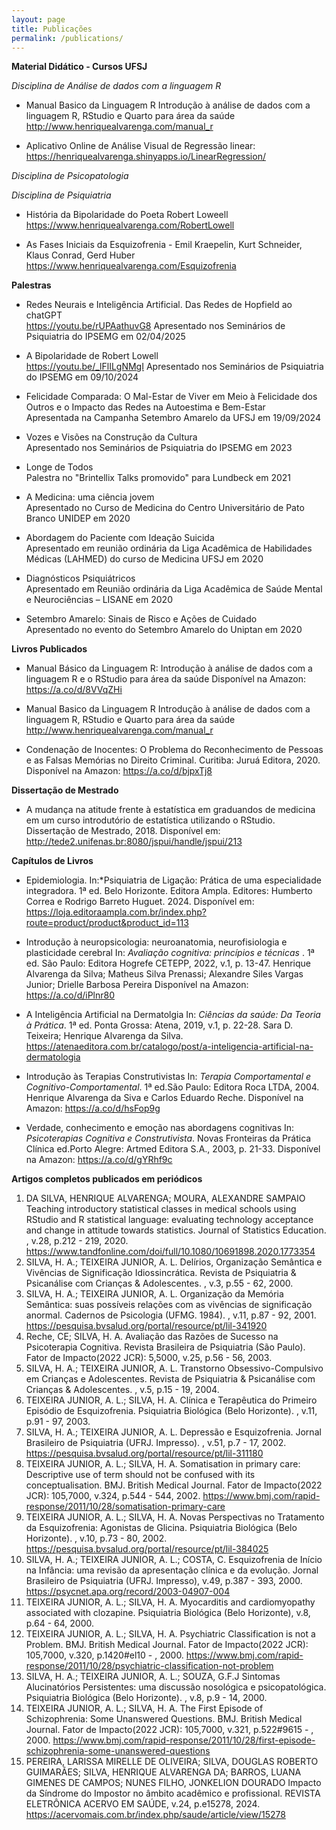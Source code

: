 ```yaml
---
layout: page
title: Publicações
permalink: /publications/
---
```


**Material Didático - Cursos UFSJ**

*Disciplina de Análise de dados com a linguagem R*  

- Manual Basico da Linguagem R Introdução à análise de dados com a linguagem R, RStudio e Quarto para área da saúde
  <http://www.henriquealvarenga.com/manual_r>

- Aplicativo Online de Análise Visual de Regressão linear:
  <https://henriquealvarenga.shinyapps.io/LinearRegression/>


*Disciplina de Psicopatologia*  



*Disciplina de Psiquiatria*  

- História da Bipolaridade do Poeta Robert Loweell
  <https://www.henriquealvarenga.com/RobertLowell>
  
- As Fases Iniciais da Esquizofrenia - Emil Kraepelin, Kurt Schneider, Klaus Conrad, Gerd Huber
  <https://www.henriquealvarenga.com/Esquizofrenia>

**Palestras**

- Redes Neurais e Inteligência Artificial. Das Redes de Hopfield ao chatGPT  
  <https://youtu.be/rUPAathuvG8> Apresentado nos Seminários de Psiquiatria do IPSEMG em 02/04/2025

- A Bipolaridade de Robert Lowell  
  <https://youtu.be/_lFlILgNMgI> Apresentado nos Seminários de Psiquiatria do IPSEMG em 09/10/2024
  
- Felicidade Comparada: O Mal-Estar de Viver em Meio à Felicidade dos Outros e o Impacto das Redes na Autoestima e Bem-Estar  
  Apresentada na Campanha Setembro Amarelo da UFSJ em 19/09/2024

- Vozes e Visões na Construção da Cultura  
  Apresentado nos Seminários de Psiquiatria do IPSEMG em 2023

- Longe de Todos  
  Palestra no "Brintellix Talks promovido" para Lundbeck em 2021

- A Medicina: uma ciência jovem  
  Apresentado no Curso de Medicina do Centro Universitário de Pato Branco UNIDEP em 2020

- Abordagem do Paciente com Ideação Suicida  
  Apresentado em reunião ordinária da Liga Acadêmica de Habilidades Médicas (LAHMED) do curso de Medicina UFSJ em 2020

- Diagnósticos Psiquiátricos  
  Apresentado em Reunião ordinária da Liga Acadêmica de Saúde Mental e Neurociências – LISANE em 2020

- Setembro Amarelo: Sinais de Risco e Ações de Cuidado  
  Apresentado no evento do Setembro Amarelo do Uniptan em 2020


**Livros Publicados**

- Manual Básico da Linguagem R: Introdução à análise de dados com a linguagem R e o RStudio para área da saúde
  Disponível na Amazon: <https://a.co/d/8VVqZHi>

- Manual Basico da Linguagem R Introdução à análise de dados com a linguagem R, RStudio e Quarto para área da saúde
  <http://www.henriquealvarenga.com/manual_r>

- Condenação de Inocentes: O Problema do Reconhecimento de Pessoas e as Falsas Memórias no Direito Criminal. Curitiba: Juruá Editora, 2020.
  Disponível na Amazon: <https://a.co/d/bjpxTj8>

**Dissertação de Mestrado**

- A mudança na atitude frente à estatística em graduandos de medicina em um curso introdutório de estatística utilizando o RStudio. Dissertação de Mestrado, 2018.
  Disponível em: <http://tede2.unifenas.br:8080/jspui/handle/jspui/213>

**Capítulos de Livros**

- Epidemiologia. In:*Psiquiatria de Ligação: Prática de uma especialidade integradora. 1ª ed. Belo Horizonte. Editora Ampla. Editores: Humberto Correa e Rodrigo Barreto Huguet. 2024. Disponível em: <https://loja.editoraampla.com.br/index.php?route=product/product&product_id=113> 

- Introdução à neuropsicologia: neuroanatomia, neurofisiologia e plasticidade cerebral In: *Avaliação cognitiva: princípios e técnicas* . 1ª ed. São Paulo: Editora Hogrefe CETEPP, 2022, v.1, p. 13-47. Henrique Alvarenga da Silva; Matheus Silva Prenassi; Alexandre Siles Vargas Junior; Drielle Barbosa Pereira
  Disponível na Amazon:  <https://a.co/d/iPlnr80>

- A Inteligência Artificial na Dermatolgia In: *Ciências da saúde: Da Teoria à Prática*. 1ª ed. Ponta Grossa: Atena, 2019, v.1, p. 22-28. Sara D. Teixeira; Henrique Alvarenga da Silva.
  <https://atenaeditora.com.br/catalogo/post/a-inteligencia-artificial-na-dermatologia>

- Introdução às Terapias Construtivistas In: *Terapia Comportamental e Cognitivo-Comportamental*. 1ª ed.São Paulo: Editora Roca LTDA, 2004.  Henrique Alvarenga da Siva e Carlos Eduardo Reche.
  Disponível na Amazon:  <https://a.co/d/hsFop9g>

- Verdade, conhecimento e emoção nas abordagens cognitivas In: *Psicoterapias Cognitiva e Construtivista*. Novas Fronteiras da Prática Clínica ed.Porto Alegre: Artmed Editora S.A., 2003, p. 21-33.
  Disponível na Amazon: <https://a.co/d/gYRhf9c>


**Artigos completos publicados em periódicos**

1.	DA SILVA, HENRIQUE ALVARENGA; MOURA, ALEXANDRE SAMPAIO
Teaching introductory statistical classes in medical schools using RStudio and R statistical language: evaluating technology acceptance and change in attitude towards statistics. Journal of Statistics Education. , v.28, p.212 - 219, 2020. <https://www.tandfonline.com/doi/full/10.1080/10691898.2020.1773354>
2.	 SILVA, H. A.; TEIXEIRA JUNIOR, A. L.
Delírios, Organização Semântica e Vivências de Significação Idiossincrática. Revista de Psiquiatria & Psicanálise com Crianças & Adolescentes. , v.3, p.55 - 62, 2000.
3.	 SILVA, H. A.; TEIXEIRA JUNIOR, A. L.
Organização da Memória Semântica: suas possíveis relações com as vivências de significação anormal. Cadernos de Psicologia (UFMG. 1984). , v.11, p.87 - 92, 2001. <https://pesquisa.bvsalud.org/portal/resource/pt/lil-341920>
4.	 Reche, CE; SILVA, H. A.
Avaliação das Razões de Sucesso na Psicoterapia Cognitiva. Revista Brasileira de Psiquiatria (São Paulo). Fator de Impacto(2022 JCR): 5,5000, v.25, p.56 - 56, 2003.
5.	 SILVA, H. A.; TEIXEIRA JUNIOR, A. L.
Transtorno Obsessivo-Compulsivo em Crianças e Adolescentes. Revista de Psiquiatria & Psicanálise com Crianças & Adolescentes. , v.5, p.15 - 19, 2004.
6.	 TEIXEIRA JUNIOR, A. L.; SILVA, H. A.
Clínica e Terapêutica do Primeiro Episódio de Esquizofrenia. Psiquiatria Biológica (Belo Horizonte). , v.11, p.91 - 97, 2003.
7.	 SILVA, H. A.; TEIXEIRA JUNIOR, A. L.
Depressão e Esquizofrenia. Jornal Brasileiro de Psiquiatria (UFRJ. Impresso). , v.51, p.7 - 17, 2002. <https://pesquisa.bvsalud.org/portal/resource/pt/lil-311180>
8.	 TEIXEIRA JUNIOR, A. L.; SILVA, H. A.
Somatisation in primary care: Descriptive use of term should not be confused with its conceptualisation. BMJ. British Medical Journal. Fator de Impacto(2022 JCR): 105,7000, v.324, p.544 - 544, 2002. <https://www.bmj.com/rapid-response/2011/10/28/somatisation-primary-care>
9.	 TEIXEIRA JUNIOR, A. L.; SILVA, H. A.
Novas Perspectivas no Tratamento da Esquizofrenia: Agonistas de Glicina. Psiquiatria Biológica (Belo Horizonte). , v.10, p.73 - 80, 2002. <https://pesquisa.bvsalud.org/portal/resource/pt/lil-384025>
10.	 SILVA, H. A.; TEIXEIRA JUNIOR, A. L.; COSTA, C.
Esquizofrenia de Início na Infância: uma revisão da apresentação clínica e da evolução. Jornal Brasileiro de Psiquiatria (UFRJ. Impresso), v.49, p.387 - 393, 2000. <https://psycnet.apa.org/record/2003-04907-004>
11.	 TEIXEIRA JUNIOR, A. L.; SILVA, H. A.
Myocarditis and cardiomyopathy associated with clozapine. Psiquiatria Biológica (Belo Horizonte), v.8, p.64 - 64, 2000.
12.	 TEIXEIRA JUNIOR, A. L.; SILVA, H. A.
Psychiatric Classification is not a Problem. BMJ. British Medical Journal. Fator de Impacto(2022 JCR): 105,7000, v.320, p.1420#el10 - , 2000. <https://www.bmj.com/rapid-response/2011/10/28/psychiatric-classification-not-problem>
13.	 SILVA, H. A.; TEIXEIRA JUNIOR, A. L.; SOUZA, G.F.J
Sintomas Alucinatórios Persistentes: uma discussão nosológica e psicopatológica. Psiquiatria Biológica (Belo Horizonte). , v.8, p.9 - 14, 2000.
14.	 TEIXEIRA JUNIOR, A. L.; SILVA, H. A.
The First Episode of Schizophrenia: Some Unanswered Questions. BMJ. British Medical Journal. Fator de Impacto(2022 JCR): 105,7000, v.321, p.522#9615 - , 2000. <https://www.bmj.com/rapid-response/2011/10/28/first-episode-schizophrenia-some-unanswered-questions>
15.	 PEREIRA, LARISSA MIRELLE DE OLIVEIRA; SILVA, DOUGLAS ROBERTO GUIMARÃES; SILVA, HENRIQUE ALVARENGA DA; BARROS, LUANA GIMENES DE CAMPOS; NUNES FILHO, JONKELION DOURADO
Impacto da Síndrome do Impostor no âmbito acadêmico e profissional. REVISTA ELETRÔNICA ACERVO EM SAÚDE, v.24, p.e15278, 2024. <https://acervomais.com.br/index.php/saude/article/view/15278>
